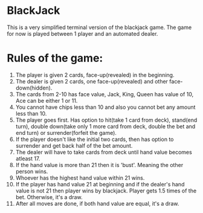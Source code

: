 # BlackJack
This is a very simplified terminal version of the blackjack game. The game for now is played between 1 player and an automated dealer.



# Rules of the game:
1. The player is given 2 cards, face-up(revealed) in the beginning.
2. The dealer is given 2 cards, one face-up(revealed) and other face-down(hidden).
3. The cards from 2-10 has face value, Jack, King, Queen has value of 10, Ace can be either 1 or 11.
4. You cannot have chips less than 10 and also you cannot bet any amount less than 10.
5. The player goes first. Has option to hit(take 1 card from deck), stand(end turn), double down(take only 1 more card 
   from deck, double the bet and end turn) or surrender(forfeit the game).
6. If the player doesn't like the initial two cards, then has option to surrender and get back half of the bet amount.
7. The dealer will have to take cards from deck until hand value becomes atleast 17.
8. If the hand value is more than 21 then it is 'bust'. Meaning the other person wins.
9. Whoever has the highest hand value within 21 wins.
10. If the player has hand value 21 at beginning and if the dealer's hand value is not 21 then player wins by blackjack.
    Player gets 1.5 times of the bet. Otherwise, it's a draw.
11. After all moves are done, if both hand value are equal, it's a draw.
